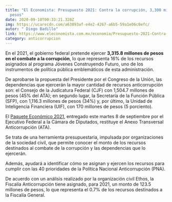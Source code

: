 ```yaml
---
title: "El Economista: Presupuesto 2021: Contra la corrupción, 3,300 millones de
  pesos"
date: 2020-09-10T00:33:21.328Z
img: https://ucarecdn.com/a63893af-e4e2-4267-a6b5-59a1e06c0efc/
autor: " Diego Badillo"
link: https://www.eleconomista.com.mx/economia/Presupuesto-2021-Contra-la-corrupcion-3300-millones-de-pesos-20200908-0106.html
category: anticorrupcion
---
```

En el 2021, el gobierno federal pretende ejercer **3,315.8 millones de pesos en el combate a la corrupción**, lo que representa 16% de los recursos asignados al programa Jóvenes Construyendo Futuro, uno de los instrumentos de política pública emblemáticos de esta administración.

De aprobarse la propuesta del Presidente por el Congreso de la Unión, las dependencias que ejercerán la mayor cantidad de recursos anticorrupción son: el Consejo de la Judicatura Federal (CJF) con 1,504.7 millones de pesos (45% del ATA); en segundo lugar, la Secretaría de la Función Pública (SFP), con 1,116.3 millones de pesos (34%) y, por último, la Unidad de Inteligencia Financiera (UIF), con 170 millones de pesos (5 porciento).

El [Paquete Económico 2021](http://www.eleconomista.com.mx/economia/Economia-crecera-4.6-en-2021-si-hay-vacuna-contra-el-Covid-19-SHCP-20200908-0062.html), entregado este martes 8 de septiembre por el Ejecutivo Federal a la Cámara de Diputados, restituye el Anexo Transversal Anticorrupción (ATA).

Se trata de una herramienta presupuestaria, impulsada por organizaciones de la sociedad civil, que permite conocer el monto de los recursos destinados al combate de la corrupción y las dependencias que lo ejercerán.

Además, ayudará a identificar cómo se asignan y ejercen los recursos para cumplir con las 40 prioridades de la Política Nacional Anticorrupción (PNA).

De acuerdo con un análisis realizado por la organización civil Ethos, la Fiscalía Anticorrupción tiene asignado, para 2021, un monto de 123.5 millones de pesos, lo que representa el 0.7% de los recursos destinados a la Fiscalía General.